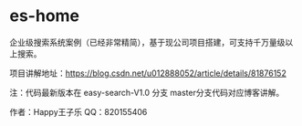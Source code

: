 # es-home
企业级搜索系统案例（已经非常精简），基于现公司项目搭建，可支持千万量级以上搜索。

项目讲解地址：https://blog.csdn.net/u012888052/article/details/81876152

注：代码最新版本在 easy-search-V1.0 分支
   master分支代码对应博客讲解。

作者：Happy王子乐
QQ：820155406
